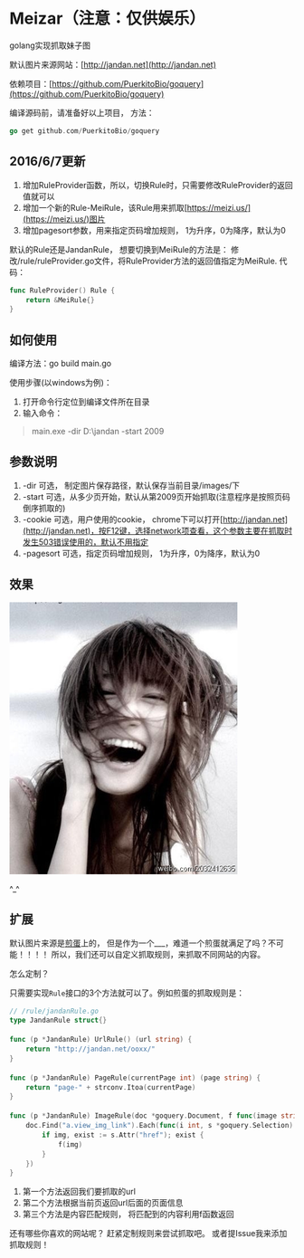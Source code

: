 # Meizar（注意：仅供娱乐）

golang实现抓取妹子图

默认图片来源网站：[http://jandan.net](http://jandan.net)

依赖项目：[https://github.com/PuerkitoBio/goquery](https://github.com/PuerkitoBio/goquery)

编译源码前，请准备好以上项目， 方法：
``` go
go get github.com/PuerkitoBio/goquery
```

## 2016/6/7更新

1. 增加RuleProvider函数，所以，切换Rule时，只需要修改RuleProvider的返回值就可以
2. 增加一个新的Rule-MeiRule，该Rule用来抓取[https://meizi.us/](https://meizi.us/)图片
3. 增加pagesort参数，用来指定页码增加规则， 1为升序，0为降序，默认为0

默认的Rule还是JandanRule， 想要切换到MeiRule的方法是：
修改/rule/ruleProvider.go文件，将RuleProvider方法的返回值指定为MeiRule.
代码：

``` go
func RuleProvider() Rule {
	return &MeiRule{}
}
```

## 如何使用

编译方法：go build main.go

使用步骤(以windows为例)：

1. 打开命令行定位到编译文件所在目录
2. 输入命令：

> main.exe -dir D:\jandan -start 2009

## 参数说明

1. -dir 可选， 制定图片保存路径，默认保存当前目录/images/下
2. -start 可选，从多少页开始，默认从第2009页开始抓取(注意程序是按照页码倒序抓取的)
3. -cookie 可选，用户使用的cookie， chrome下可以打开[http://jandan.net](http://jandan.net)，按F12键，选择network项查看，这个参数主要在抓取时发生503错误使用的，默认不用指定
4. -pagesort 可选，指定页码增加规则， 1为升序，0为降序，默认为0

## 效果

![](./image/girl.png)

^_^

## 扩展

默认图片来源是[煎蛋](http://jandan.net)上的， 但是作为一个___，难道一个煎蛋就满足了吗？不可能！！！！
所以，我们还可以自定义抓取规则，来抓取不同网站的内容。

怎么定制？

只需要实现`Rule`接口的3个方法就可以了。例如煎蛋的抓取规则是：
``` go
// /rule/jandanRule.go
type JandanRule struct{}

func (p *JandanRule) UrlRule() (url string) {
	return "http://jandan.net/ooxx/"
}

func (p *JandanRule) PageRule(currentPage int) (page string) {
	return "page-" + strconv.Itoa(currentPage)
}

func (p *JandanRule) ImageRule(doc *goquery.Document, f func(image string)) {
	doc.Find("a.view_img_link").Each(func(i int, s *goquery.Selection) {
		if img, exist := s.Attr("href"); exist {
			f(img)
		}
	})
}
```
1. 第一个方法返回我们要抓取的url
2. 第二个方法根据当前页返回url后面的页面信息
3. 第三个方法是内容匹配规则， 将匹配到的内容利用f函数返回

还有哪些你喜欢的网站呢？ 赶紧定制规则来尝试抓取吧。 或者提Issue我来添加抓取规则！
